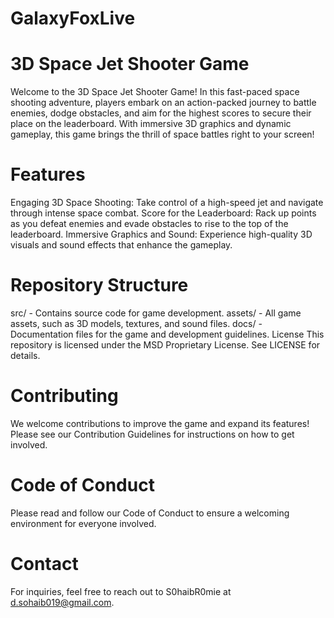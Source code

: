 # GalaxyFoxLive
# 3D Space Jet Shooter Game
Welcome to the 3D Space Jet Shooter Game! In this fast-paced space shooting adventure, players embark on an action-packed journey to battle enemies, dodge obstacles, and aim for the highest scores to secure their place on the leaderboard. With immersive 3D graphics and dynamic gameplay, this game brings the thrill of space battles right to your screen!

# Features
Engaging 3D Space Shooting: Take control of a high-speed jet and navigate through intense space combat.
Score for the Leaderboard: Rack up points as you defeat enemies and evade obstacles to rise to the top of the leaderboard.
Immersive Graphics and Sound: Experience high-quality 3D visuals and sound effects that enhance the gameplay.

# Repository Structure
src/ - Contains source code for game development.
assets/ - All game assets, such as 3D models, textures, and sound files.
docs/ - Documentation files for the game and development guidelines.
License
This repository is licensed under the MSD Proprietary License. See LICENSE for details.

# Contributing
We welcome contributions to improve the game and expand its features! Please see our Contribution Guidelines for instructions on how to get involved.

# Code of Conduct
Please read and follow our Code of Conduct to ensure a welcoming environment for everyone involved.
# Contact
For inquiries, feel free to reach out to S0haibR0mie at d.sohaib019@gmail.com.
